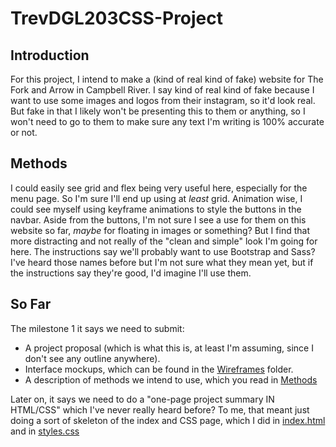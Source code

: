 # TrevDGL203CSS-Project

## Introduction
For this project, I intend to make a (kind of real kind of fake) website for The Fork and Arrow in Campbell River. I say kind of real kind of fake because I want to use some images and logos from their instagram, so it'd look real. But fake in that I likely won't be presenting this to them or anything, so I won't need to go to them to make sure any text I'm writing is 100% accurate or not.

## Methods
I could easily see grid and flex being very useful here, especially for the menu page. So I'm sure I'll end up using at *least* grid. Animation wise, I could see myself using keyframe animations to style the buttons in the navbar. Aside from the buttons, I'm not sure I see a use for them on this website so far, *maybe* for floating in images or something? But I find that more distracting and not really of the "clean and simple" look I'm going for here. The instructions say we'll probably want to use Bootstrap and Sass? I've heard those names before but I'm not sure what they mean yet, but if the instructions say they're good, I'd imagine I'll use them.

## So Far
The milestone 1 it says we need to submit:
- A project proposal (which is what this is, at least I'm assuming, since I don't see any outline anywhere). 
- Interface mockups, which can be found in the [Wireframes](Wireframes) folder. 
- A description of methods we intend to use, which you read in [Methods](#methods)

Later on, it says we need to do a "one-page project summary IN HTML/CSS" which I've never really heard before? To me, that meant just doing a sort of skeleton of the index and CSS page, which I did in [index.html](index.html) and in [styles.css](styles.css)